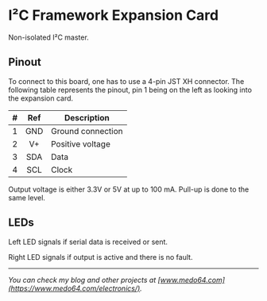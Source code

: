 I²C Framework Expansion Card
============================

Non-isolated I²C master.


## Pinout

To connect to this board, one has to use a 4-pin JST XH connector. The following
table represents the pinout, pin 1 being on the left as looking into the
expansion card.

| # | Ref   | Description                     |
|--:|:-----:|---------------------------------|
| 1 | GND   | Ground connection               |
| 2 | V+    | Positive voltage                |
| 3 | SDA   | Data                            |
| 4 | SCL   | Clock                           |

Output voltage is either 3.3V or 5V at up to 100 mA. Pull-up is done to the same
level.


## LEDs

Left LED signals if serial data is received or sent.

Right LED signals if output is active and there is no fault.


---
*You can check my blog and other projects at [www.medo64.com](https://www.medo64.com/electronics/).*

